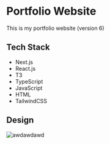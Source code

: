 # Portfolio Website

This is my portfolio website (version 6)

## Tech Stack
- Next.js
- React.js
- T3
- TypeScript
- JavaScript
- HTML
- TailwindCSS

## Design

![awdawdawd](https://user-images.githubusercontent.com/90613611/226411924-a54a837a-34c1-4dba-9d63-7926a11b39a8.jpg)
